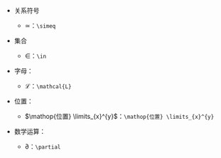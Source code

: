 * 关系符号
    * ≃：`\simeq`

* 集合
    * ∈：`\in`

* 字母：
    * $\mathcal{L}$：`\mathcal{L}`

* 位置：
    * $\mathop{位置} \limits_{x}^{y}$：`\mathop{位置} \limits_{x}^{y}`

* 数学运算：
    * ∂：`\partial`